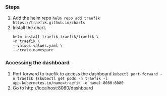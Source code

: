 ### Steps
1. Add the helm repo `helm repo add traefik https://traefik.github.io/charts`
1. Install the chart.
    ```
    helm install traefik traefik/traefik \
    -n traefik \
    --values values.yaml \
    --create-namespace
    ```

### Accessing the dashboard
1. Port forward to traefik to access the dashboard `kubectl port-forward -n traefik $(kubectl get pods -n traefik -l app.kubernetes.io/name=traefik -o name) 8080:8080`
1. Go to http://localhost:8080/dashboard